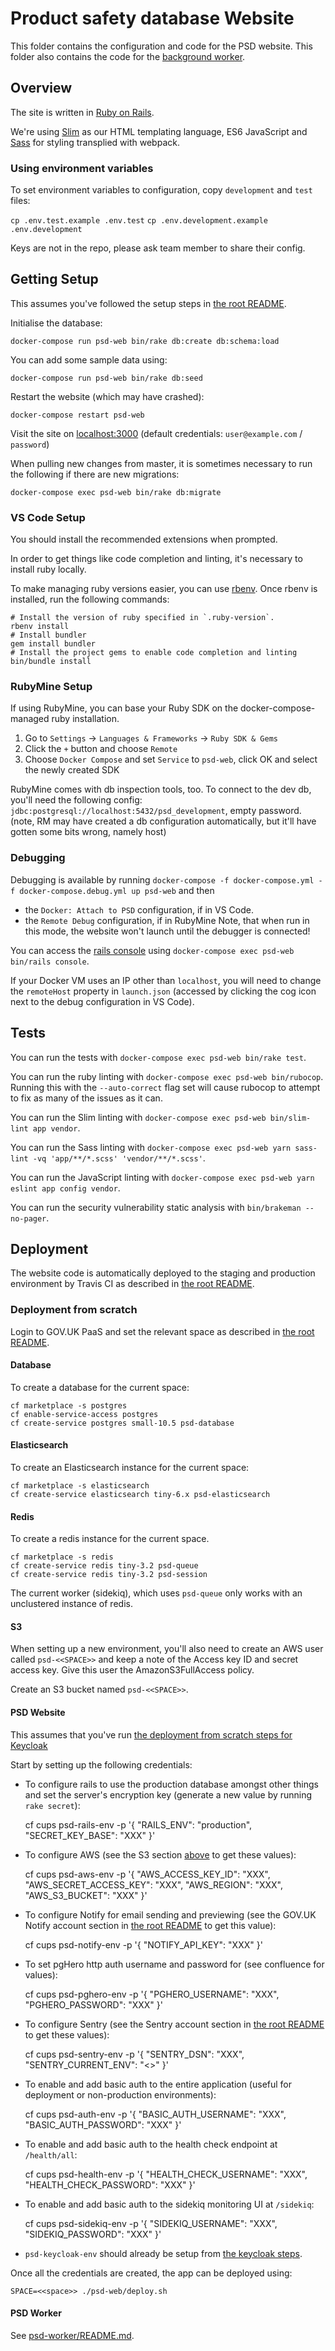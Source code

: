 # Product safety database Website

This folder contains the configuration and code for the PSD website.
This folder also contains the code for the [background worker](../psd-worker/README.md).


## Overview

The site is written in [Ruby on Rails](https://rubyonrails.org/).

We're using [Slim](http://slim-lang.com/) as our HTML templating language,
ES6 JavaScript and [Sass](https://sass-lang.com/) for styling transplied with webpack.

### Using environment variables

To set environment variables to configuration, copy `development` and `test` files:

`cp .env.test.example .env.test`
`cp .env.development.example .env.development`

Keys are not in the repo, please ask team member to share their config.

## Getting Setup

This assumes you've followed the setup steps in [the root README](../README.md#getting-setup).

Initialise the database:

    docker-compose run psd-web bin/rake db:create db:schema:load

You can add some sample data using:

    docker-compose run psd-web bin/rake db:seed

Restart the website (which may have crashed):

    docker-compose restart psd-web

Visit the site on [localhost:3000](http://localhost:3000)
(default credentials: `user@example.com` / `password`)

When pulling new changes from master, it is sometimes necessary to run the following
if there are new migrations:

    docker-compose exec psd-web bin/rake db:migrate


### VS Code Setup

You should install the recommended extensions when prompted.

In order to get things like code completion and linting, it's necessary to install ruby locally.

To make managing ruby versions easier, you can use [rbenv](https://github.com/rbenv/rbenv).
Once rbenv is installed, run the following commands:

    # Install the version of ruby specified in `.ruby-version`.
    rbenv install
    # Install bundler
    gem install bundler
    # Install the project gems to enable code completion and linting
    bin/bundle install

### RubyMine Setup

If using RubyMine, you can base your Ruby SDK on the docker-compose-managed ruby installation.
1. Go to `Settings` -> `Languages & Frameworks` -> `Ruby SDK & Gems`
1. Click the `+` button and choose `Remote`
1. Choose `Docker Compose` and set `Service` to `psd-web`, click OK and select the newly created SDK

RubyMine comes with db inspection tools, too. To connect to the dev db, you'll need the following config:
`jdbc:postgresql://localhost:5432/psd_development`, empty password.
(note, RM may have created a db configuration automatically, but it'll have gotten some bits wrong, namely host)

### Debugging

Debugging is available by running `docker-compose -f docker-compose.yml -f docker-compose.debug.yml up psd-web` and then
- the `Docker: Attach to PSD` configuration, if in VS Code.
- the `Remote Debug` configuration, if in RubyMine
Note, that when run in this mode, the website won't launch until the debugger is connected!

You can access the [rails console](https://guides.rubyonrails.org/command_line.html#rails-console) using `docker-compose exec psd-web bin/rails console`.

If your Docker VM uses an IP other than `localhost`, you will need to change the `remoteHost` property in `launch.json` (accessed by clicking the cog icon next to the debug configuration in VS Code).


## Tests

You can run the tests with `docker-compose exec psd-web bin/rake test`.

You can run the ruby linting with `docker-compose exec psd-web bin/rubocop`.
Running this with the `--auto-correct` flag set will cause rubocop to attempt to fix as many of the issues as it can.

You can run the Slim linting with `docker-compose exec psd-web bin/slim-lint app vendor`.

You can run the Sass linting with `docker-compose exec psd-web yarn sass-lint -vq 'app/**/*.scss' 'vendor/**/*.scss'`.

You can run the JavaScript linting with `docker-compose exec psd-web yarn eslint app config vendor`.

You can run the security vulnerability static analysis with `bin/brakeman --no-pager`.


## Deployment

The website code is automatically deployed to the staging and production environment by Travis
CI as described in [the root README](../README.md#deployment).


### Deployment from scratch

Login to GOV.UK PaaS and set the relevant space as described in [the root README](../README.md#deployment-from-scratch).

#### Database

To create a database for the current space:

    cf marketplace -s postgres
    cf enable-service-access postgres
    cf create-service postgres small-10.5 psd-database


#### Elasticsearch

To create an Elasticsearch instance for the current space:

    cf marketplace -s elasticsearch
    cf create-service elasticsearch tiny-6.x psd-elasticsearch


#### Redis

To create a redis instance for the current space.

    cf marketplace -s redis
    cf create-service redis tiny-3.2 psd-queue
    cf create-service redis tiny-3.2 psd-session

The current worker (sidekiq), which uses `psd-queue` only works with an unclustered instance of redis.


#### S3

When setting up a new environment, you'll also need to create an AWS user called `psd-<<SPACE>>` and keep a note of the Access key ID and secret access key.
Give this user the AmazonS3FullAccess policy.

Create an S3 bucket named `psd-<<SPACE>>`.


#### PSD Website

This assumes that you've run [the deployment from scratch steps for Keycloak](../keycloak/README.md#deployment-from-scratch)

Start by setting up the following credentials:

* To configure rails to use the production database amongst other things and set the server's encryption key (generate a new value by running `rake secret`):

    cf cups psd-rails-env -p '{
        "RAILS_ENV": "production",
        "SECRET_KEY_BASE": "XXX"
    }'

* To configure AWS (see the S3 section [above](#s3) to get these values):

    cf cups psd-aws-env -p '{
        "AWS_ACCESS_KEY_ID": "XXX",
        "AWS_SECRET_ACCESS_KEY": "XXX",
        "AWS_REGION": "XXX",
        "AWS_S3_BUCKET": "XXX"
    }'

* To configure Notify for email sending and previewing (see the GOV.UK Notify account section in [the root README](../README.md#gov.uk-notify) to get this value):

    cf cups psd-notify-env -p '{
        "NOTIFY_API_KEY": "XXX"
    }'

* To set pgHero http auth username and password for (see confluence for values):

    cf cups psd-pghero-env -p '{
        "PGHERO_USERNAME": "XXX",
        "PGHERO_PASSWORD": "XXX"
    }'

* To configure Sentry (see the Sentry account section in [the root README](../README.md#sentry) to get these values):

    cf cups psd-sentry-env -p '{
        "SENTRY_DSN": "XXX",
        "SENTRY_CURRENT_ENV": "<<SPACE>>"
    }'

* To enable and add basic auth to the entire application (useful for deployment or non-production environments):

    cf cups psd-auth-env -p '{
        "BASIC_AUTH_USERNAME": "XXX",
        "BASIC_AUTH_PASSWORD": "XXX"
    }'

* To enable and add basic auth to the health check endpoint at `/health/all`:

    cf cups psd-health-env -p '{
        "HEALTH_CHECK_USERNAME": "XXX",
        "HEALTH_CHECK_PASSWORD": "XXX"
    }'

* To enable and add basic auth to the sidekiq monitoring UI at `/sidekiq`:

    cf cups psd-sidekiq-env -p '{
        "SIDEKIQ_USERNAME": "XXX",
        "SIDEKIQ_PASSWORD": "XXX"
    }'

* `psd-keycloak-env` should already be setup from [the keycloak steps](../keycloak/README.md#setup-clients).

Once all the credentials are created, the app can be deployed using:

    SPACE=<<space>> ./psd-web/deploy.sh


#### PSD Worker

See [psd-worker/README.md](../psd-worker/README.md#deployment-from-scratch).

#

